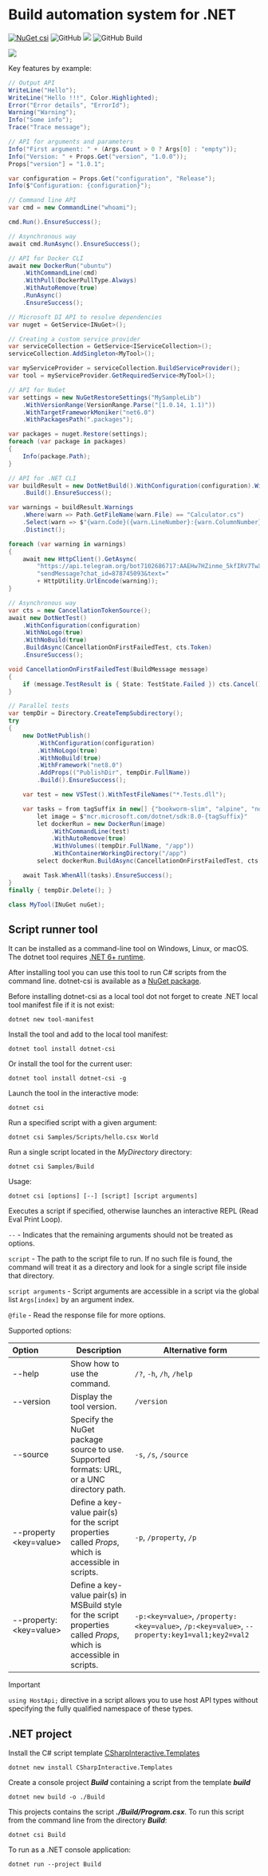 #  Build automation system for .NET

[![NuGet csi](https://buildstats.info/nuget/dotnet-csi?includePreReleases=true)](https://www.nuget.org/packages/dotnet-csi)
![GitHub](https://img.shields.io/github/license/devteam/csharp-interactive)
[<img src="http://teamcity.jetbrains.com/app/rest/builds/buildType:(id:OpenSourceProjects_DevTeam_CScriptInteractive_BuildAndTest)/statusIcon.svg"/>](http://teamcity.jetbrains.com/viewType.html?buildTypeId=OpenSourceProjects_DevTeam_CScriptInteractive_BuildAndTest&guest=1)
![GitHub Build](https://github.com/DevTeam/csharp-interactive/actions/workflows/main.yml/badge.svg)

![](docs/icon.png)

Key features by example:

```c#
// Output API
WriteLine("Hello");
WriteLine("Hello !!!", Color.Highlighted);
Error("Error details", "ErrorId");
Warning("Warning");
Info("Some info");
Trace("Trace message");

// API for arguments and parameters
Info("First argument: " + (Args.Count > 0 ? Args[0] : "empty"));
Info("Version: " + Props.Get("version", "1.0.0"));
Props["version"] = "1.0.1";

var configuration = Props.Get("configuration", "Release");
Info($"Configuration: {configuration}");

// Command line API
var cmd = new CommandLine("whoami");

cmd.Run().EnsureSuccess();

// Asynchronous way
await cmd.RunAsync().EnsureSuccess();

// API for Docker CLI
await new DockerRun("ubuntu")
    .WithCommandLine(cmd)
    .WithPull(DockerPullType.Always)
    .WithAutoRemove(true)
    .RunAsync()
    .EnsureSuccess();

// Microsoft DI API to resolve dependencies
var nuget = GetService<INuGet>();

// Creating a custom service provider
var serviceCollection = GetService<IServiceCollection>();
serviceCollection.AddSingleton<MyTool>();

var myServiceProvider = serviceCollection.BuildServiceProvider();
var tool = myServiceProvider.GetRequiredService<MyTool>();

// API for NuGet
var settings = new NuGetRestoreSettings("MySampleLib")
    .WithVersionRange(VersionRange.Parse("[1.0.14, 1.1)"))
    .WithTargetFrameworkMoniker("net6.0")
    .WithPackagesPath(".packages");

var packages = nuget.Restore(settings);
foreach (var package in packages)
{
    Info(package.Path);
}

// API for .NET CLI
var buildResult = new DotNetBuild().WithConfiguration(configuration).WithNoLogo(true)
    .Build().EnsureSuccess();

var warnings = buildResult.Warnings
    .Where(warn => Path.GetFileName(warn.File) == "Calculator.cs")
    .Select(warn => $"{warn.Code}({warn.LineNumber}:{warn.ColumnNumber})")
    .Distinct();

foreach (var warning in warnings)
{
    await new HttpClient().GetAsync(
        "https://api.telegram.org/bot7102686717:AAEHw7HZinme_5kfIRV7TwXK4Xql9WPPpM3/" +
        "sendMessage?chat_id=878745093&text="
        + HttpUtility.UrlEncode(warning));
}

// Asynchronous way
var cts = new CancellationTokenSource();
await new DotNetTest()
    .WithConfiguration(configuration)
    .WithNoLogo(true)
    .WithNoBuild(true)
    .BuildAsync(CancellationOnFirstFailedTest, cts.Token)
    .EnsureSuccess();

void CancellationOnFirstFailedTest(BuildMessage message)
{
    if (message.TestResult is { State: TestState.Failed }) cts.Cancel();
}

// Parallel tests
var tempDir = Directory.CreateTempSubdirectory();
try
{
    new DotNetPublish()
        .WithConfiguration(configuration)
        .WithNoLogo(true)
        .WithNoBuild(true)
        .WithFramework("net8.0")
        .AddProps(("PublishDir", tempDir.FullName))
        .Build().EnsureSuccess();

    var test = new VSTest().WithTestFileNames("*.Tests.dll");

    var tasks = from tagSuffix in new[] {"bookworm-slim", "alpine", "noble"}
        let image = $"mcr.microsoft.com/dotnet/sdk:8.0-{tagSuffix}"
        let dockerRun = new DockerRun(image)
            .WithCommandLine(test)
            .WithAutoRemove(true)
            .WithVolumes((tempDir.FullName, "/app"))
            .WithContainerWorkingDirectory("/app")
        select dockerRun.BuildAsync(CancellationOnFirstFailedTest, cts.Token);

    await Task.WhenAll(tasks).EnsureSuccess();
}
finally { tempDir.Delete(); }

class MyTool(INuGet nuGet);
```

## Script runner tool

It can be installed as a command-line tool on Windows, Linux, or macOS. The dotnet tool requires [.NET 6+ runtime](https://dotnet.microsoft.com/en-us/download).

After installing tool you can use this tool to run C# scripts from the command line. dotnet-csi is available as a [NuGet package](https://www.nuget.org/packages/dotnet-csi/).

Before installing dotnet-csi as a local tool dot not forget to create .NET local tool manifest file if it is not exist:

```Shell
dotnet new tool-manifest
```

Install the tool and add to the local tool manifest:

```Shell
dotnet tool install dotnet-csi
```

Or install the tool for the current user:

```Shell
dotnet tool install dotnet-csi -g
```

Launch the tool in the interactive mode:

```Shell
dotnet csi
```

Run a specified script with a given argument:

```Shell
dotnet csi Samples/Scripts/hello.csx World 
```

Run a single script located in the _MyDirectory_ directory:

```Shell
dotnet csi Samples/Build
```

Usage:

```Shell
dotnet csi [options] [--] [script] [script arguments]
```

Executes a script if specified, otherwise launches an interactive REPL (Read Eval Print Loop).

`--` - Indicates that the remaining arguments should not be treated as options.

`script` - The path to the script file to run. If no such file is found, the command will treat it as a directory and look for a single script file inside that directory.

`script arguments` - Script arguments are accessible in a script via the global list `Args[index]` by an argument index.

`@file` - Read the response file for more options.

Supported options:

| Option                  | Description                                                                                                                                                     | Alternative form                                                                              |
|:------------------------|-----------------------------------------------------------------------------------------------------------------------------------------------------------------|-----------------------------------------------------------------------------------------------|
| --help                  | Show how to use the command.                                                                                                                                    | `/?`, `-h`, `/h`, `/help`                                                                     |
| --version               | Display the tool version.                                                                                                                                       | `/version`                                                                                    |
| --source                | Specify the NuGet package source to use. Supported formats: URL, or a UNC directory path.                                                                       | `-s`, `/s`, `/source`                                                                         |
| --property <key=value>  | Define a key-value pair(s) for the script properties called _Props_, which is accessible in scripts.                                                            | `-p`, `/property`, `/p`                                                                       |
| --property:<key=value>  | Define a key-value pair(s) in MSBuild style for the script properties called _Props_, which is accessible in scripts.                                           | `-p:<key=value>`, `/property:<key=value>`, `/p:<key=value>`, `--property:key1=val1;key2=val2` |

> [!IMPORTANT]
> `using HostApi;` directive in a script allows you to use host API types without specifying the fully qualified namespace of these types.

## .NET project

Install the C# script template [CSharpInteractive.Templates](https://www.nuget.org/packages/CSharpInteractive.Templates)

```shell
dotnet new install CSharpInteractive.Templates
```

Create a console project *__Build__* containing a script from the template *__build__*

```shell
dotnet new build -o ./Build
```

This projects contains the script *__./Build/Program.csx__*. To run this script from the command line from the directory *__Build__*:

```shell
dotnet csi Build
```

To run as a .NET console application:

```shell
dotnet run --project Build
```

